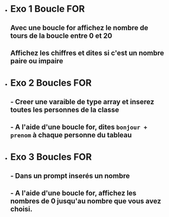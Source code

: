- # Exo 1 Boucle FOR
  ## Avec une boucle for affichez le nombre de tours de la boucle entre 0 et 20
  ## Affichez les chiffres et dites si c'est un nombre paire ou impaire

- # Exo 2 Boucles FOR
  ## - Creer une varaible de type array et inserez toutes les personnes de la classe
  ## - A l'aide d'une boucle for, dites `bonjour + prenom` à chaque personne du tableau

- # Exo 3 Boucles FOR 
  ## - Dans un prompt inserés un nombre
  ## - A l'aide d'une boucle for, affichez les nombres de 0 jusqu'au nombre que vous avez choisi.
